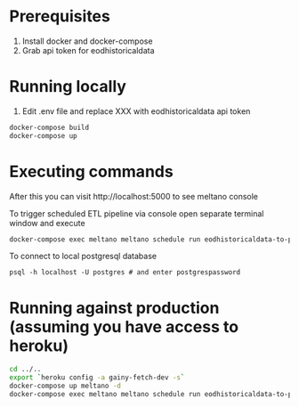 # Prerequisites

1. Install docker and docker-compose
2. Grab api token for eodhistoricaldata

# Running locally

1. Edit .env file and replace XXX with eodhistoricaldata api token

```bash
docker-compose build
docker-compose up
```

# Executing commands

After this you can visit http://localhost:5000 to see meltano console

To trigger scheduled ETL pipeline via console open separate terminal window and execute

```bash
docker-compose exec meltano meltano schedule run eodhistoricaldata-to-postgres
```

To connect to local postgresql database

```
psql -h localhost -U postgres # and enter postgrespassword
```

# Running against production (assuming you have access to heroku)

```bash
cd ../..
export `heroku config -a gainy-fetch-dev -s`
docker-compose up meltano -d 
docker-compose exec meltano meltano schedule run eodhistoricaldata-to-postgres # to run stage 0 of load
```
